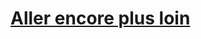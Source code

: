 ﻿---
!LinkItem
Link: l5r_gofurther_hd.md
NameLink: <!--NameLink-->[Aller encore plus loin](hd_l5r_gofurther.md)<!--/NameLink-->
Id: l5r_index_hd.md#aller-encore-plus-loin
ParentLink: l5r_index_hd.md#les-cinq-royaumes--les-règles-spécifiques
Name: Aller encore plus loin
ParentName: 'Les Cinq Royaumes : Les règles spécifiques'
Attributes:
  NameLink: '[Aller encore plus loin](hd_l5r_gofurther.md)'
  Markdown: >+
    ## <!--NameLink-->[Aller encore plus loin](hd_l5r_gofurther.md)<!--/NameLink-->

AttributesDictionary: >+
  NameLink: '[Aller encore plus loin](hd_l5r_gofurther.md)'

  Markdown: >+

    ## <!--NameLink-->[Aller encore plus loin](hd_l5r_gofurther.md)<!--/NameLink-->



---




# [Aller encore plus loin](hd_l5r_gofurther.md)



